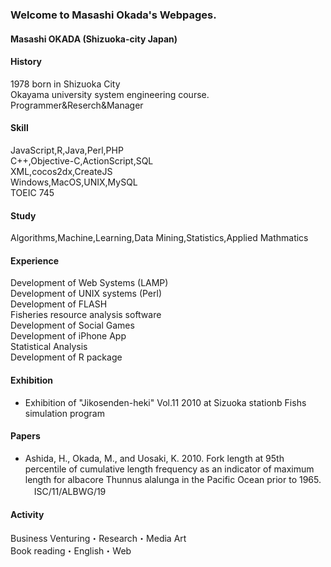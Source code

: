 ### Welcome to Masashi Okada's Webpages.
#### Masashi OKADA (Shizuoka-city Japan)
#### History
  1978 born in Shizuoka City  
  Okayama university system engineering course.  
  Programmer&Reserch&Manager   
#### Skill
JavaScript,R,Java,Perl,PHP  
C++,Objective-C,ActionScript,SQL  
XML,cocos2dx,CreateJS  
Windows,MacOS,UNIX,MySQL  
TOEIC 745  
#### Study
Algorithms,Machine,Learning,Data Mining,Statistics,Applied Mathmatics  
#### Experience
Development of Web Systems (LAMP)  
Development of UNIX systems (Perl)  
Development of FLASH  
Fisheries resource analysis software  
Development of Social Games  
Development of iPhone App  
Statistical Analysis  
Development of R package  
#### Exhibition
* Exhibition of "Jikosenden-heki" Vol.11 2010 at Sizuoka stationb Fishs simulation program   
#### Papers  
* Ashida, H., Okada, M., and Uosaki, K. 2010. Fork length at 95th percentile of cumulative length frequency as an indicator of maximum length for albacore Thunnus alalunga in the Pacific Ocean prior to 1965. 　ISC/11/ALBWG/19  

#### Activity
Business Venturing・Research・Media Art  
Book reading・English・Web  
